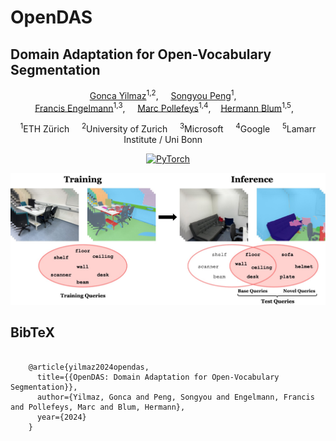 # OpenDAS
## Domain Adaptation for Open-Vocabulary Segmentation 
<div align="center">
<a href="https://goncayilmaz.github.io/">Gonca Yilmaz</a><sup>1,2</sup>, &nbsp;&nbsp;&nbsp;
<a href="https://pengsongyou.github.io/">Songyou Peng</a><sup>1</sup>, &nbsp;&nbsp;&nbsp; 
<br />
<a href="https://francisengelmann.github.io/">Francis Engelmann</a><sup>1,3</sup>, &nbsp;&nbsp;&nbsp; 
<a href="https://people.inf.ethz.ch/pomarc/">Marc Pollefeys</a><sup>1,4</sup>,&nbsp;&nbsp;&nbsp;
<a href="https://hermannblum.net/">Hermann Blum</a><sup>1,5</sup>,&nbsp;&nbsp;&nbsp;

<sup>1</sup>ETH Zürich&nbsp;&nbsp;&nbsp;&nbsp;
<sup>2</sup>University of Zurich&nbsp;&nbsp;&nbsp;&nbsp;
<sup>3</sup>Microsoft&nbsp;&nbsp;&nbsp;&nbsp;
<sup>4</sup>Google&nbsp;&nbsp;&nbsp;&nbsp;
<sup>5</sup>Lamarr Institute / Uni Bonn&nbsp;&nbsp;&nbsp;&nbsp;

<a href="https://pytorch.org/get-started/locally/"><img alt="PyTorch" src="https://img.shields.io/badge/PyTorch-ee4c2c?logo=pytorch&logoColor=white"></a>

![teaser](./static/opendas_images/teaser.jpeg)

</div>

<h2 class="title is-3">BibTeX</h2>
    <pre>
    <code>
    @article{yilmaz2024opendas,
      title={{OpenDAS: Domain Adaptation for Open-Vocabulary Segmentation}},
      author={Yilmaz, Gonca and Peng, Songyou and Engelmann, Francis and Pollefeys, Marc and Blum, Hermann},
      year={2024}
    }
    </code>
    </pre>
    </div>
  </div>



